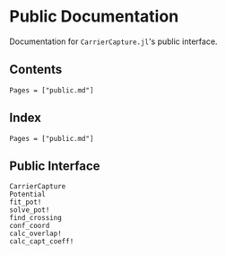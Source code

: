 # Public Documentation

Documentation for `CarrierCapture.jl`'s public interface.

## Contents

```@contents
Pages = ["public.md"]
```

## Index

```@index
Pages = ["public.md"]
```

## Public Interface

```@docs
CarrierCapture
Potential
fit_pot!
solve_pot!
find_crossing
conf_coord
calc_overlap!
calc_capt_coeff!
```
